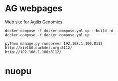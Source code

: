 # AG webpages

Web site for Agilis Genomics


```
docker-compose -f docker-compose.yml up --build -d
docker-compose -f docker-compose.yml up 
```

```
python manage.py runserver 192.168.1.100:8112
http://xie186.duckdns.org:8112/
http://192.168.1.100:8112/
```
# nuopu
